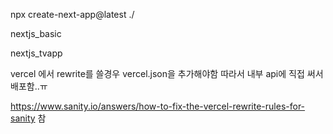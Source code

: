 npx create-next-app@latest ./

nextjs_basic

nextjs_tvapp


vercel 에서 rewrite를 쓸경우 vercel.json을 추가해야함
따라서 내부 api에 직접 써서 배포함..ㅠ

https://www.sanity.io/answers/how-to-fix-the-vercel-rewrite-rules-for-sanity 참
